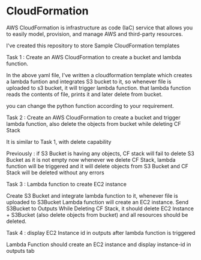 # CloudFormation
AWS CloudFormation is infrastructure as code (IaC) service that allows you to easily model, provision, and manage AWS and third-party resources. 

I've created this repository to store Sample CloudFormation templates


Task 1 : Create an AWS CloudFormation to create a bucket and lambda function.

  In the above yaml file, I've written a cloudformation template which creates a lambda funtion and integrates S3 bucket to it,
  so whenever file is uploaded to s3 bucket, it will trigger lambda function.
  that lambda function reads the contents of file, prints it and later delete from bucket.
  
  you can change the python function according to your requirement. 


Task 2 : Create an AWS CloudFormation to create a bucket and trigger lambda function, also delete the objects from bucket while deleting CF Stack
  
  It is similar to Task 1, with delete capability
  
  Previously : if S3 Bucket is having any objects, CF stack will fail to delete S3 Bucket as it is not empty
  now whenever we delete CF Stack, lambda function will be triggered and it will delete objects from S3 Bucket and CF Stack will be deleted without any errors
  

Task 3 : Lambda function to create EC2 instance
  
  Create S3 Bucket and integrate lambda function to it, whenever file is uploaded to S3Bucket Lambda function will create an EC2 instance.
  Send S3Bucket to Outputs
  While Deleting CF Stack, it should delete EC2 Instance + S3Bucket (also delete objects from bucket) and all resources should be deleted.

Task 4 : display EC2 Instance id in outputs after lambda function is triggered 

  Lambda Function should create an EC2 instance and display instance-id in outputs tab
